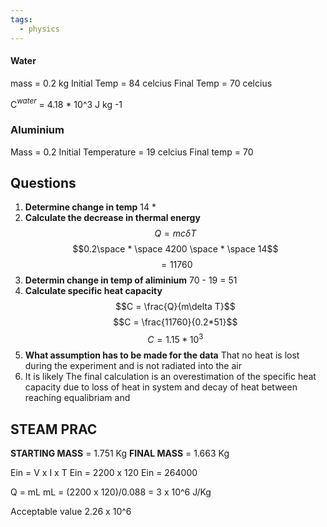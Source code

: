 ```yaml
---
tags:
  - physics
---
```


#### Water
mass = 0.2 kg
Initial Temp = 84 celcius
Final Temp = 70 celcius

C$^{water}$ = 4.18 * 10^3 J kg -1

### Aluminium
Mass = 0.2
Initial Temperature = 19 celcius
Final temp = 70

## Questions
1. **Determine change in temp**
14 *
2. **Calculate the decrease in thermal energy**
$$Q = mc \delta T$$
$$0.2\space * \space 4200 \space * \space 14$$
$$=11760$$
3. **Determin change in temp of aliminium**
70 - 19 = 51
4. **Calculate specific heat capacity**
$$C = \frac{Q}{m\delta T}$$
$$C = \frac{11760}{0.2*51}$$
$$C= 1.15*10^{3}$$
5. **What assumption has to be made for the data**
That no heat is lost during the experiment and is not radiated into the air
6. It is likely
The final calculation is an overestimation of the specific heat capacity due to loss of heat in system and decay of heat between reaching equalibriam and 


## STEAM PRAC
**STARTING MASS** = 1.751 Kg
**FINAL MASS** = 1.663 Kg

Ein = V x I x T
Ein = 2200 x 120
Ein = 264000

Q = mL
mL = (2200 x 120)/0.088
= 3 x 10^6 J/Kg

Acceptable value
2.26 x 10^6


